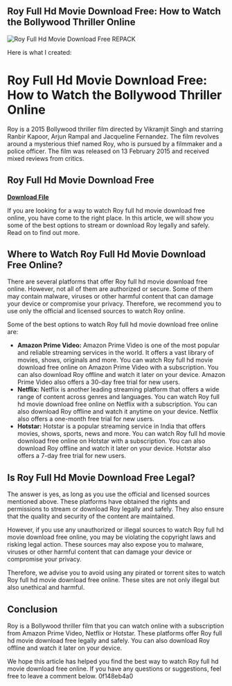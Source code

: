 ## Roy Full Hd Movie Download Free: How to Watch the Bollywood Thriller Online

 
![Roy Full Hd Movie Download Free REPACK](https://encrypted-tbn0.gstatic.com/images?q=tbn:ANd9GcTyqRY53C4aMK8iz_zHg_ELPuujReG3dGmbjphI_bbwLsqoC8OdkrMb0b0D)

 Here is what I created:  
# Roy Full Hd Movie Download Free: How to Watch the Bollywood Thriller Online
 
Roy is a 2015 Bollywood thriller film directed by Vikramjit Singh and starring Ranbir Kapoor, Arjun Rampal and Jacqueline Fernandez. The film revolves around a mysterious thief named Roy, who is pursued by a filmmaker and a police officer. The film was released on 13 February 2015 and received mixed reviews from critics.
 
## Roy Full Hd Movie Download Free


[**Download File**](https://www.google.com/url?q=https%3A%2F%2Fgeags.com%2F2tKDD3&sa=D&sntz=1&usg=AOvVaw1nFjxAvV5w6R-FsTXCovaw)

 
If you are looking for a way to watch Roy full hd movie download free online, you have come to the right place. In this article, we will show you some of the best options to stream or download Roy legally and safely. Read on to find out more.
 
## Where to Watch Roy Full Hd Movie Download Free Online?
 
There are several platforms that offer Roy full hd movie download free online. However, not all of them are authorized or secure. Some of them may contain malware, viruses or other harmful content that can damage your device or compromise your privacy. Therefore, we recommend you to use only the official and licensed sources to watch Roy online.
 
Some of the best options to watch Roy full hd movie download free online are:
 
- **Amazon Prime Video:** Amazon Prime Video is one of the most popular and reliable streaming services in the world. It offers a vast library of movies, shows, originals and more. You can watch Roy full hd movie download free online on Amazon Prime Video with a subscription. You can also download Roy offline and watch it later on your device. Amazon Prime Video also offers a 30-day free trial for new users.
- **Netflix:** Netflix is another leading streaming platform that offers a wide range of content across genres and languages. You can watch Roy full hd movie download free online on Netflix with a subscription. You can also download Roy offline and watch it anytime on your device. Netflix also offers a one-month free trial for new users.
- **Hotstar:** Hotstar is a popular streaming service in India that offers movies, shows, sports, news and more. You can watch Roy full hd movie download free online on Hotstar with a subscription. You can also download Roy offline and watch it later on your device. Hotstar also offers a 7-day free trial for new users.

## Is Roy Full Hd Movie Download Free Legal?
 
The answer is yes, as long as you use the official and licensed sources mentioned above. These platforms have obtained the rights and permissions to stream or download Roy legally and safely. They also ensure that the quality and security of the content are maintained.
 
However, if you use any unauthorized or illegal sources to watch Roy full hd movie download free online, you may be violating the copyright laws and risking legal action. These sources may also expose you to malware, viruses or other harmful content that can damage your device or compromise your privacy.
 
Therefore, we advise you to avoid using any pirated or torrent sites to watch Roy full hd movie download free online. These sites are not only illegal but also unethical and harmful.
 
## Conclusion
 
Roy is a Bollywood thriller film that you can watch online with a subscription from Amazon Prime Video, Netflix or Hotstar. These platforms offer Roy full hd movie download free legally and safely. You can also download Roy offline and watch it later on your device.
 
We hope this article has helped you find the best way to watch Roy full hd movie download free online. If you have any questions or suggestions, feel free to leave a comment below.
 0f148eb4a0
